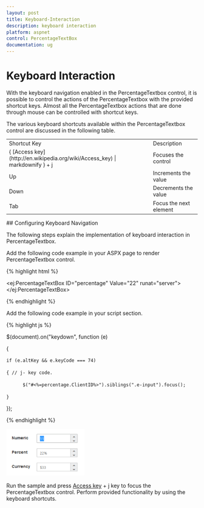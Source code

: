 ```yaml
---
layout: post
title: Keyboard-Interaction
description: keyboard interaction
platform: aspnet
control: PercentageTextBox
documentation: ug
---
```


# Keyboard Interaction

With the keyboard navigation enabled in the PercentageTextbox control, it is possible to control the actions of the PercentageTextbox with the provided shortcut keys. Almost all the PercentageTextbox actions that are done through mouse can be controlled with shortcut keys.

The various keyboard shortcuts available within the PercentageTextbox control are discussed in the following table. 



<table>
<tr>
<td>
Shortcut Key</td><td>
Description</td></tr>
<tr>
<td>
{ [Access key](http://en.wikipedia.org/wiki/Access_key) | markdownify } + j</td><td>
Focuses the control</td></tr>
<tr>
<td>
Up</td><td>
Increments the value</td></tr>
<tr>
<td>
Down</td><td>
Decrements the value</td></tr>
<tr>
<td>
Tab</td><td>
Focus the next element</td></tr>
</table>
## Configuring Keyboard Navigation

The following steps explain the implementation of keyboard interaction in PercentageTextbox.

Add the following code example in your ASPX page to render PercentageTextbox control.

{% highlight html %}



<ej:PercentageTextBox ID="percentage" Value="22" runat="server"> </ej:PercentageTextBox>





{% endhighlight %}



Add the following code example in your script section.

{% highlight js %}

$(document).on("keydown", function (e) 

{

    if (e.altKey && e.keyCode === 74) 

    { // j- key code.

          $("#<%=percentage.ClientID%>").siblings(".e-input").focus();

    }

});



{% endhighlight %}


![](Keyboard-Interaction_images/Keyboard-Interaction_img1.png)

Run the sample and press [Access key](http://en.wikipedia.org/wiki/Access_key) + j key to focus the PercentageTextbox control. Perform provided functionality by using the keyboard shortcuts.


